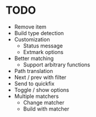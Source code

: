 # TODO

- Remove item
- Build type detection
- Customization
  - Status message
  - Extmark options
- Better matching
  - Support arbitrary functions
- Path translation
- Next / prev with filter
- Send to quickfix
- Toggle / show options
- Multiple matchers
  - Change matcher
  - Build with matcher
